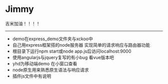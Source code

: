# Jimmy
吉米加油！！！！

---

- demo在express_demo文件夹与xckoo中
- 自己用express框架搭的node服务器 实现简单的请求响应与路由器功能
- 根目录下运行npm start或node app.js后访问localhost:9000
- 使用angularjs与jquery复写的有小bug 看vue版本吧
- yhd为移动端demo 在小窗口查看
- node原生用来熟悉原生语法与响应请求
- 插件js文件中有说明
